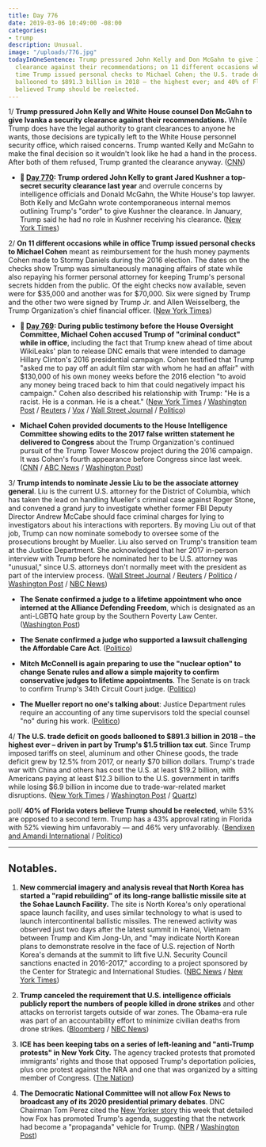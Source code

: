 ```yaml
---
title: Day 776
date: 2019-03-06 10:49:00 -08:00
categories:
- trump
description: Unusual.
image: "/uploads/776.jpg"
todayInOneSentence: Trump pressured John Kelly and Don McGahn to give Ivanka a security
  clearance against their recommendations; on 11 different occasions while in office
  time Trump issued personal checks to Michael Cohen; the U.S. trade deficit on goods
  ballooned to $891.3 billion in 2018 – the highest ever; and 40% of Florida voters
  believed Trump should be reelected.
---
```


1/ **Trump pressured John Kelly and White House counsel Don McGahn to give Ivanka a security clearance against their recommendations.** While Trump does have the legal authority to grant clearances to anyone he wants, those decisions are typically left to the White House personnel security office, which raised concerns. Trump wanted Kelly and McGahn to make the final decision so it wouldn't look like he had a hand in the process. After both of them refused, Trump granted the clearance anyway. ([CNN](https://www.cnn.com/2019/03/05/politics/ivanka-trump-security-clearance-pressure/index.html))

* **📌 [Day 770](https://whatthefuckjusthappenedtoday.com/2019/02/28/day-770/#2-trump-ordered-john-kelly-to-grant): Trump ordered John Kelly to grant Jared Kushner a top-secret security clearance last year** and overrule concerns by intelligence officials and Donald McGahn, the White House's top lawyer. Both Kelly and McGahn wrote contemporaneous internal memos outlining Trump's "order" to give Kushner the clearance. In January, Trump said he had no role in Kushner receiving his clearance. ([New York Times](https://www.nytimes.com/2019/02/28/us/politics/jared-kushner-security-clearance.html))

2/ **On 11 different occasions while in office Trump issued personal checks to Michael Cohen** meant as reimbursement for the hush money payments Cohen made to Stormy Daniels during the 2016 election. The dates on the checks show Trump was simultaneously managing affairs of state while also repaying his former personal attorney for keeping Trump's personal secrets hidden from the public. Of the eight checks now available, seven were for $35,000 and another was for $70,000. Six were signed by Trump and the other two were signed by Trump Jr. and Allen Weisselberg, the Trump Organization's chief financial officer. ([New York Times](https://www.nytimes.com/2019/03/05/us/politics/trump-michael-cohen-checks.html))

* **📌 [Day 769](https://whatthefuckjusthappenedtoday.com/2019/02/27/day-769/#overview-during-public-testimony-bef): During public testimony before the House Oversight Committee, Michael Cohen accused Trump of "criminal conduct" while in office**, including the fact that Trump knew ahead of time about WikiLeaks' plan to release DNC emails that were intended to damage Hillary Clinton's 2016 presidential campaign. Cohen testified that Trump "asked me to pay off an adult film star with whom he had an affair" with $130,000 of his own money weeks before the 2016 election "to avoid any money being traced back to him that could negatively impact his campaign." Cohen also described his relationship with Trump: "He is a racist. He is a conman. He is a cheat." ([New York Times](https://www.nytimes.com/2019/02/27/us/politics/michael-cohen-trump.html) / [Washington Post](https://www.washingtonpost.com/politics/cohen-tells-congress-trump-knew-about-wikileaks-plans-directed-hush-money-payments/2019/02/27/f2784a20-3acd-11e9-a2cd-307b06d0257b_story.html) / [Reuters](https://www.reuters.com/article/us-usa-trump-russia-cohen-idUSKCN1QG0IZ) / [Vox](https://www.vox.com/2019/2/26/18241180/michael-cohen-house-testimony-what-time-how-to-watch) / [Wall Street Journal](https://www.wsj.com/articles/cohen-to-say-trump-knew-about-wikileaks-talks-engaged-in-criminal-conduct-while-in-office-11551249532) / [Politico](https://www.politico.com/story/2019/02/26/cohen-trump-racist-conman-cheat-1189951))

* **Michael Cohen provided documents to the House Intelligence Committee showing edits to the 2017 false written statement he delivered to Congress** about the Trump Organization's continued pursuit of the Trump Tower Moscow project during the 2016 campaign. It was Cohen's fourth appearance before Congress since last week. ([CNN](https://www.cnn.com/2019/03/06/politics/michael-cohen-testimony-congress/index.html) / [ABC News](https://abcnews.go.com/Politics/michael-cohen-returns-capitol-hill-democratic-probes-president/story?id=61492921) / [Washington Post](https://www.washingtonpost.com/world/national-security/trump-former-lawyer-michael-cohen-returns-for-fourth-day-of-congressional-testimony/2019/03/06/d367c39a-4018-11e9-922c-64d6b7840b82_story.html))

3/ **Trump intends to nominate Jessie Liu to be the associate attorney general**. Liu is the current U.S. attorney for the District of Columbia, which has taken the lead on handling Mueller's criminal case against Roger Stone, and convened a grand jury to investigate whether former FBI Deputy Director Andrew McCabe should face criminal charges for lying to investigators about his interactions with reporters. By moving Liu out of that job, Trump can now nominate somebody to oversee some of the prosecutions brought by Mueller. Liu also served on Trump's transition team at the Justice Department. She acknowledged that her 2017 in-person interview with Trump before he nominated her to be U.S. attorney was "unusual," since U.S. attorneys don't normally meet with the president as part of the interview process. ([Wall Street Journal](https://www.wsj.com/articles/trump-to-nominate-jessie-liu-as-justice-departments-no-3-official-11551821447) / [Reuters](https://www.reuters.com/article/us-usa-justice-liu/trump-to-nominate-federal-prosecutor-jessie-liu-for-no-3-justice-department-post-idUSKCN1QM2RH) / [Politico](https://www.politico.com/story/2019/03/05/jessie-liu-justice-department-1206306) / [Washington Post](https://www.washingtonpost.com/local/trump-to-nominate-dcs-us-attorney-for-high-spot-at-justice/2019/03/05/b38d265a-3fb4-11e9-85ad-779ef05fd9d8_story.html) / [NBC News](https://www.nbcnews.com/politics/justice-department/trump-nominate-jessie-liu-number-three-spot-justice-dept-n979761))

* **The Senate confirmed a judge to a lifetime appointment who once interned at the Alliance Defending Freedom**, which is designated as an anti-LGBTQ hate group by the Southern Poverty Law Center. ([Washington Post](https://www.washingtonpost.com/dc-md-va/2019/03/06/senate-just-confirmed-judge-who-interned-an-anti-lgbtq-group-shell-serve-life/))

* **The Senate confirmed a judge who supported a lawsuit challenging the Affordable Care Act**. ([Politico](https://www.politico.com/story/2019/03/06/senate-confirms-judicial-nominee-opposed-obamacare-1207807))

* **Mitch McConnell is again preparing to use the "nuclear option" to change Senate rules and allow a simple majority to confirm conservative judges to lifetime appointments**. The Senate is on track to confirm Trump's 34th Circuit Court judge. ([Politico](https://www.politico.com/story/2019/03/06/trump-mcconnell-judges-1205722))

* **The Mueller report no one's talking about**: Justice Department rules require an accounting of any time supervisors told the special counsel "no" during his work. ([Politico](https://www.politico.com/story/2019/03/06/mueller-report-special-counsel-1206147))

4/ **The U.S. trade deficit on goods ballooned to $891.3 billion in 2018 – the highest ever – driven in part by Trump's $1.5 trillion tax cut**. Since Trump imposed tariffs on steel, aluminum and other Chinese goods, the trade deficit grew by 12.5% from 2017, or nearly $70 billion dollars. Trump's trade war with China and others has cost the U.S. at least $19.2 billion, with Americans paying at least $12.3 billion to the U.S. government in tariffs while losing $6.9 billion in income due to trade-war-related market disruptions.  ([New York Times](https://www.nytimes.com/2019/03/06/us/politics/us-trade-deficit.html) / [Washington Post](https://www.washingtonpost.com/business/economy/trump-promised-to-shrink-the-trade-deficit-instead-it-exploded/2019/03/05/35d3b1e0-3f8f-11e9-a0d3-1210e58a94cf_story.html) / [Quartz](https://qz.com/1564566/trumps-trade-war-has-cost-the-us-at-least-19-billion/))

poll/ **40% of Florida voters believe Trump should be reelected**, while 53% are opposed to a second term. Trump has a 43% approval rating in Florida with 52% viewing him unfavorably — and 46% very unfavorably. ([Bendixen and Amandi International](https://www.politico.com/f/?id=00000169-505f-dc75-affd-dfffe1070000) / [Politico](https://www.politico.com/story/2019/03/06/biden-trump-2020-florida-poll-1206260))

---

## Notables.

1. **New commercial imagery and analysis reveal that North Korea has started a "rapid rebuilding" of its long-range ballistic missile site at the Sohae Launch Facility.** The site is North Korea's only operational space launch facility, and uses similar technology to what is used to launch intercontinental ballistic missiles. The renewed activity was observed just two days after the latest summit in Hanoi, Vietnam between Trump and Kim Jong-Un, and "may indicate North Korean plans to demonstrate resolve in the face of U.S. rejection of North Korea's demands at the summit to lift five U.N. Security Council sanctions enacted in 2016-2017," according to a project sponsored by the Center for Strategic and International Studies. ([NBC News](https://www.nbcnews.com/news/north-korea/north-korea-rebuilding-long-range-rocket-site-photos-show-n979721) / [New York Times](https://www.nytimes.com/2019/03/05/world/asia/north-korea-missile-site.html))

2. **Trump canceled the requirement that U.S. intelligence officials publicly report the numbers of people killed in drone strikes** and other attacks on terrorist targets outside of war zones. The Obama-era rule was part of an accountability effort to minimize civilian deaths from drone strikes. ([Bloomberg](https://www.bloomberg.com/news/articles/2019-03-06/trump-cancels-u-s-report-on-civilian-deaths-in-drone-strikes) / [NBC News](https://www.nbcnews.com/politics/donald-trump/trump-cancels-obama-policy-reporting-drone-strike-deaths-n980156))

3. **ICE has been keeping tabs on a series of left-leaning and "anti-Trump protests" in New York City.** The agency tracked protests that promoted immigrants' rights and those that opposed Trump's deportation policies, plus one protest against the NRA and one that was organized by a sitting member of Congress. ([The Nation](https://www.thenation.com/article/ice-immigration-protest-spreadsheet-tracking/))

4. **The Democratic National Committee will not allow Fox News to broadcast any of its 2020 presidential primary debates**. DNC Chairman Tom Perez cited the [New Yorker story](https://whatthefuckjusthappenedtoday.com/2019/03/04/day-774/#3-trump-ordered-gary-cohn-to-pressur) this week that detailed how Fox has promoted Trump's agenda, suggesting that the network had become a "propaganda" vehicle for Trump. ([NPR](https://www.npr.org/2019/03/06/700807729/dnc-bars-fox-news-from-hosting-2020-primary-debates) / [Washington Post](https://www.washingtonpost.com/lifestyle/style/democratic-national-committee-rejects-fox-news-for-debates-citing-new-yorker-article/2019/03/06/a0bdf55c-402e-11e9-922c-64d6b7840b82_story.html))
